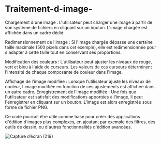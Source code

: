 # Traitement-d-image-

Chargement d'une image : L'utilisateur peut charger une image à partir de son système de fichiers en cliquant sur un bouton. L'image chargée est affichée dans un cadre dédié.

Redimensionnement de l'image : Si l'image chargée dépasse une certaine taille maximale (500 pixels dans cet exemple), elle est redimensionnée pour s'adapter à cette taille tout en conservant ses proportions.

Modification des couleurs : L'utilisateur peut ajuster les niveaux de rouge, vert et bleu à l'aide de curseurs. Les valeurs de ces curseurs déterminent l'intensité de chaque composante de couleur dans l'image.

Affichage de l'image modifiée : Lorsque l'utilisateur ajuste les niveaux de couleur, l'image modifiée en fonction de ces ajustements est affichée dans un autre cadre.
Enregistrement de l'image modifiée : Une fois que l'utilisateur est satisfait des modifications apportées à l'image, il peut l'enregistrer en cliquant sur un bouton. L'image est alors enregistrée sous forme de fichier PNG.

Ce code pourrait être utile comme base pour créer des applications d'édition d'images plus complexes, en ajoutant par exemple des filtres, des outils de dessin, ou d'autres fonctionnalités d'édition avancées.

![Capture d’écran (219)](https://github.com/Chaymaedkh/Traitement-d-image-/assets/139116887/00a8d131-6c11-4e7a-99a7-5f4bb64c9652)
